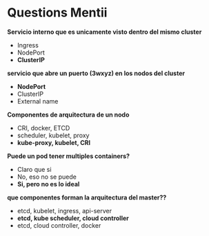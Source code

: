 # Questions Mentii

**Servicio interno que es unicamente visto dentro del mismo cluster**
- Ingress
- NodePort
- **ClusterIP**

**servicio que abre un puerto (3wxyz) en los nodos del cluster**
- **NodePort**
- ClusterIP
- External name

**Componentes de arquitectura de un nodo**
- CRI, docker, ETCD
- scheduler, kubelet, proxy
- **kube-proxy, kubelet, CRI**

**Puede un pod tener multiples containers?**
- Claro que si
- No, eso no se puede
- **Si, pero no es lo ideal**

**que componentes forman la arquitectura del master??**
- etcd, kubelet, ingress, api-server
- **etcd, kube scheduler, cloud controller**
- etcd, cloud controller, docker







